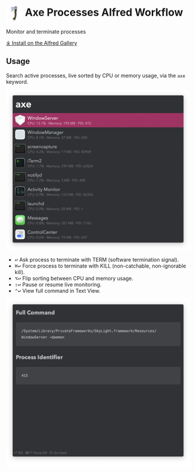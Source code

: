 # <img src='Workflow/icon.png' width='45' align='center' alt='icon'> Axe Processes Alfred Workflow

Monitor and terminate processes

[⤓ Install on the Alfred Gallery](https://alfred.app/workflows/vitor/axe-processes)

## Usage

Search active processes, live sorted by CPU or memory usage, via the `axe` keyword.

![Listing processes](Workflow/images/about/axe.png)

* <kbd>↩</kbd> Ask process to terminate with TERM (software termination signal).
* <kbd>⌘</kbd><kbd>↩</kbd> Force process to terminate with KILL (non-catchable, non-ignorable kill).
* <kbd>⌥</kbd><kbd>↩</kbd> Flip sorting between CPU and memory usage.
* <kbd>⇧</kbd><kbd>↩</kbd> Pause or resume live monitoring.
* <kbd>⌃</kbd><kbd>↩</kbd> View full command in Text View.

![Viewing full command](Workflow/images/about/full.png)
